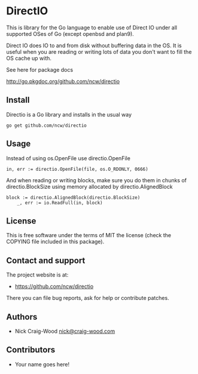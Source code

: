 DirectIO
========

This is library for the Go language to enable use of Direct IO under
all supported OSes of Go (except openbsd and plan9).

Direct IO does IO to and from disk without buffering data in the OS.
It is useful when you are reading or writing lots of data you don't
want to fill the OS cache up with.

See here for package docs

  http://go.pkgdoc.org/github.com/ncw/directio

Install
-------

Directio is a Go library and installs in the usual way

    go get github.com/ncw/directio

Usage
-----

Instead of using os.OpenFile use directio.OpenFile

	in, err := directio.OpenFile(file, os.O_RDONLY, 0666)

And when reading or writing blocks, make sure you do them in chunks of
directio.BlockSize using memory allocated by directio.AlignedBlock

	block := directio.AlignedBlock(directio.BlockSize)
        _, err := io.ReadFull(in, block)

License
-------

This is free software under the terms of MIT the license (check the
COPYING file included in this package).

Contact and support
-------------------

The project website is at:

- https://github.com/ncw/directio

There you can file bug reports, ask for help or contribute patches.

Authors
-------

- Nick Craig-Wood <nick@craig-wood.com>

Contributors
------------

- Your name goes here!
